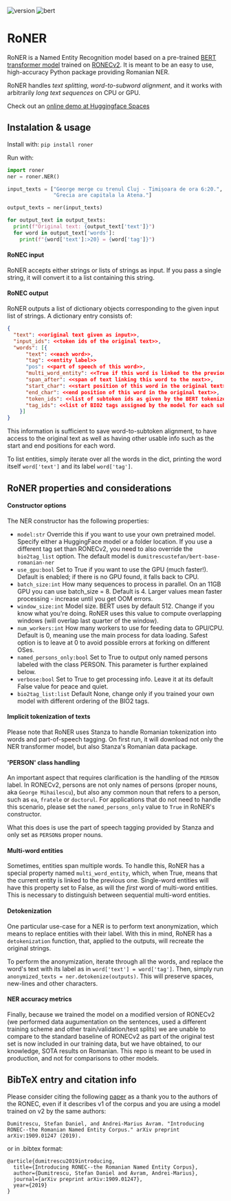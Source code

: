 ![version](https://img.shields.io/badge/version-1.0.3-green)
![bert](https://img.shields.io/badge/model-bert--base--romanian--ner-orange)
# RoNER

RoNER is a Named Entity Recognition model based on a pre-trained [BERT transformer model](https://huggingface.co/dumitrescustefan/bert-base-romanian-ner) trained on [RONECv2](https://github.com/dumitrescustefan/ronec). It is meant to be an easy to use, high-accuracy Python package providing Romanian NER.

RoNER handles _text splitting_, _word-to-subword alignment_, and it works with arbitrarily _long text sequences_ on CPU or GPU.  

Check out an [online demo at Huggingface Spaces](https://huggingface.co/spaces/dumitrescustefan/NamedEntityRecognition-Romanian)

## Instalation & usage

Install with: ``pip install roner``

Run with:
```python
import roner
ner = roner.NER()

input_texts = ["George merge cu trenul Cluj - Timișoara de ora 6:20.", 
               "Grecia are capitala la Atena."]

output_texts = ner(input_texts)

for output_text in output_texts:
  print(f"Original text: {output_text['text']}")
  for word in output_text['words']:
    print(f"{word['text']:>20} = {word['tag']}")
```

#### RoNEC input

RoNER accepts either strings or lists of strings as input. If you pass a single string, it will convert it to a list containing this string.

#### RoNEC output

RoNER outputs a list of dictionary objects corresponding to the given input list of strings. A dictionary entry consists of:

```json
{
  "text": <<original text given as input>>,
  "input_ids": <<token ids of the original text>>,
  "words": [{
      "text": <<each word>>,
      "tag": <<entity label>>
      "pos": <<part of speech of this word>>,
      "multi_word_entity": <<True if this word is linked to the previous one>>,
      "span_after": <<span of text linking this word to the next>>,
      "start_char": <<start position of this word in the original text>>,
      "end_char": <<end position of this word in the original text>>,
      "token_ids": <<list of subtoken ids as given by the BERT tokenizer>>,
      "tag_ids": <<list of BIO2 tags assigned by the model for each subtoken>>
    }]
}
```

This information is sufficient to save word-to-subtoken alignment, to have access to the original text as well as having other usable info such as the start and end positions for each word.

To list entities, simply iterate over all the words in the dict, printing the word itself ``word['text']`` and its label ``word['tag']``.

## RoNER properties and considerations


#### Constructor options

The NER constructor has the following properties:

* ``model:str`` Override this if you want to use your own pretrained model. Specify either a HuggingFace model or a folder location. If you use a different tag set than RONECv2, you need to also override the ``bio2tag_list`` option. The default model is ``dumitrescustefan/bert-base-romanian-ner``
* ``use_gpu:bool`` Set to True if you want to use the GPU (much faster!). Default is enabled; if there is no GPU found, it falls back to CPU.
* ``batch_size:int`` How many sequences to process in parallel. On an 11GB GPU you can use batch_size = 8. Default is 4. Larger values mean faster processing - increase until you get OOM errors.
* ``window_size:int`` Model size. BERT uses by default 512. Change if you know what you're doing. RoNER uses this value to compute overlapping windows (will overlap last quarter of the window).
* ``num_workers:int`` How many workers to use for feeding data to GPU/CPU. Default is 0, meaning use the main process for data loading. Safest option is to leave at 0 to avoid possible errors at forking on different OSes.
* ``named_persons_only:bool`` Set to True to output only named persons labeled with the class PERSON. This parameter is further explained below. 
* ``verbose:bool`` Set to True to get processing info. Leave it at its default False value for peace and quiet.
* ``bio2tag_list:list`` Default None, change only if you trained your own model with different ordering of the BIO2 tags.

#### Implicit tokenization of texts

Please note that RoNER uses Stanza to handle Romanian tokenization into words and part-of-speech tagging. On first run, it will download not only the NER transformer model, but also Stanza's Romanian data package.

#### 'PERSON' class handling

An important aspect that requires clarification is the handling of the ``PERSON`` label. In RONECv2, persons are not only names of persons (proper nouns, aka ``George Mihailescu``), but also any common noun that refers to a person, such as ``ea``, ``fratele`` or ``doctorul``. For applications that do not need to handle this scenario, please set the ``named_persons_only`` value to ``True`` in RoNER's constructor. 

What this does is use the part of speech tagging provided by Stanza and only set as ``PERSON``s proper nouns.

#### Multi-word entities

Sometimes, entities span multiple words. To handle this, RoNER has a special property named ``multi_word_entity``, which, when True, means that the current entity is linked to the previous one. Single-word entities will have this property set to False, as will the _first_ word of multi-word entities. This is necessary to distinguish between sequential multi-word entities. 

#### Detokenization

One particular use-case for a NER is to perform text anonymization, which means to replace entities with their label. With this in mind, RoNER has a ``detokenization`` function, that, applied to the outputs, will recreate the original strings. 

To perform the anonymization, iterate through all the words, and replace the word's text with its label as in ``word['text'] = word['tag']``.
Then, simply run ``anonymized_texts = ner.detokenize(outputs)``. This will preserve spaces, new-lines and other characters.

#### NER accuracy metrics

Finally, because we trained the model on a modified version of RONECv2 (we performed data augumentation on the sentences, used a different training scheme and other train/validation/test splits) we are unable to compare to the standard baseline of RONECv2 as part of the original test set is now included in our training data, but we have obtained, to our knowledge, SOTA results on Romanian. This repo is meant to be used in production, and not for comparisons to other models.

## BibTeX entry and citation info

Please consider citing the following [paper](https://arxiv.org/abs/1909.01247) as a thank you to the authors of the RONEC, even if it describes v1 of the corpus and you are using a model trained on v2 by the same authors: 
```
Dumitrescu, Stefan Daniel, and Andrei-Marius Avram. "Introducing RONEC--the Romanian Named Entity Corpus." arXiv preprint arXiv:1909.01247 (2019).
```
or in .bibtex format:
```
@article{dumitrescu2019introducing,
  title={Introducing RONEC--the Romanian Named Entity Corpus},
  author={Dumitrescu, Stefan Daniel and Avram, Andrei-Marius},
  journal={arXiv preprint arXiv:1909.01247},
  year={2019}
}
```


